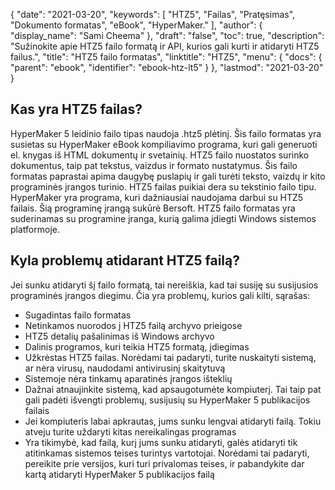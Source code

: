 {
  "date": "2021-03-20",
  "keywords": [
"HTZ5",
"Failas",
"Pratęsimas",
"Dokumento formatas",
"eBook",
"HyperMaker."
],
  "author": {
    "display_name": "Sami Cheema"
},
  "draft": "false",
  "toc": true,
  "description": "Sužinokite apie HTZ5 failo formatą ir API, kurios gali kurti ir atidaryti HTZ5 failus.",
  "title": "HTZ5 failo formatas",
  "linktitle": "HTZ5",
  "menu": {
    "docs": {
      "parent": "ebook",
      "identifier": "ebook-htz-lt5"
}
},
  "lastmod": "2021-03-20"
}

## Kas yra HTZ5 failas? ##

HyperMaker 5 leidinio failo tipas naudoja .htz5 plėtinį. Šis failo formatas yra susietas su HyperMaker eBook kompiliavimo programa, kuri gali generuoti el. knygas iš HTML dokumentų ir svetainių. HTZ5 failo nuostatos surinko dokumentus, taip pat tekstus, vaizdus ir formato nustatymus. Šis failo formatas paprastai apima daugybę puslapių ir gali turėti teksto, vaizdų ir kito programinės įrangos turinio. HTZ5 failas puikiai dera su tekstinio failo tipu. HyperMaker yra programa, kuri dažniausiai naudojama darbui su HTZ5 failais. Šią programinę įrangą sukūrė Bersoft. HTZ5 failo formatas yra suderinamas su programine įranga, kurią galima įdiegti Windows sistemos platformoje.

## Kyla problemų atidarant HTZ5 failą? ##

Jei sunku atidaryti šį failo formatą, tai nereiškia, kad tai susiję su susijusios programinės įrangos diegimu. Čia yra problemų, kurios gali kilti, sąrašas:

* Sugadintas failo formatas
* Netinkamos nuorodos į HTZ5 failą archyvo prieigose
* HTZ5 detalių pašalinimas iš Windows archyvo
* Dalinis programos, kuri teikia HTZ5 formatą, įdiegimas
* Užkrėstas HTZ5 failas. Norėdami tai padaryti, turite nuskaityti sistemą, ar nėra virusų, naudodami antivirusinį skaitytuvą
* Sistemoje nėra tinkamų aparatinės įrangos išteklių
* Dažnai atnaujinkite sistemą, kad apsaugotumėte kompiuterį. Tai taip pat gali padėti išvengti problemų, susijusių su HyperMaker 5 publikacijos failais
* Jei kompiuteris labai apkrautas, jums sunku lengvai atidaryti failą. Tokiu atveju turite uždaryti kitas nereikalingas programas
* Yra tikimybė, kad failą, kurį jums sunku atidaryti, galės atidaryti tik atitinkamas sistemos teises turintys vartotojai. Norėdami tai padaryti, pereikite prie versijos, kuri turi privalomas teises, ir pabandykite dar kartą atidaryti HyperMaker 5 publikacijos failą

